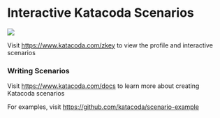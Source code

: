 # Interactive Katacoda Scenarios

[![](http://shields.katacoda.com/katacoda/zkey/count.svg)](https://www.katacoda.com/zkey "Get your profile on Katacoda.com")

Visit https://www.katacoda.com/zkey to view the profile and interactive scenarios

### Writing Scenarios
Visit https://www.katacoda.com/docs to learn more about creating Katacoda scenarios

For examples, visit https://github.com/katacoda/scenario-example
